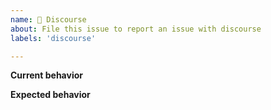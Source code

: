 ```yaml
---
name: 💬 Discourse
about: File this issue to report an issue with discourse
labels: 'discourse'

---
```


**Current behavior**


**Expected behavior**
